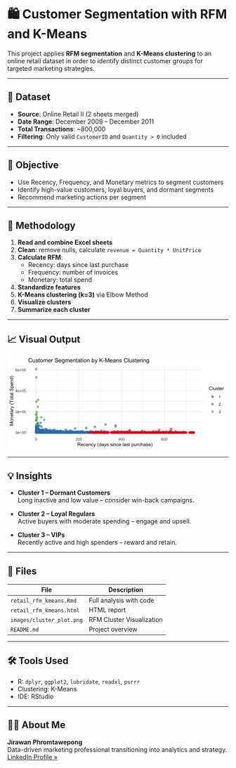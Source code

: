 
# 🛍️ Customer Segmentation with RFM and K-Means

This project applies **RFM segmentation** and **K-Means clustering** to an online retail dataset in order to identify distinct customer groups for targeted marketing strategies.

---

## 📁 Dataset
- **Source**: Online Retail II (2 sheets merged)
- **Date Range**: December 2009 – December 2011
- **Total Transactions**: ~800,000
- **Filtering**: Only valid `CustomerID` and `Quantity > 0` included

---

## 🎯 Objective
- Use Recency, Frequency, and Monetary metrics to segment customers
- Identify high-value customers, loyal buyers, and dormant segments
- Recommend marketing actions per segment

---

## 🧪 Methodology

1. **Read and combine Excel sheets**
2. **Clean**: remove nulls, calculate `revenue = Quantity * UnitPrice`
3. **Calculate RFM**:
   - Recency: days since last purchase
   - Frequency: number of invoices
   - Monetary: total spend
4. **Standardize features**
5. **K-Means clustering (k=3)** via Elbow Method
6. **Visualize clusters**
7. **Summarize each cluster**

---

## 📈 Visual Output

![Cluster Plot](images/cluster_plot.png)

---

## 💡 Insights

- **Cluster 1 – Dormant Customers**  
  Long inactive and low value – consider win-back campaigns.

- **Cluster 2 – Loyal Regulars**  
  Active buyers with moderate spending – engage and upsell.

- **Cluster 3 – VIPs**  
  Recently active and high spenders – reward and retain.

---

## 📄 Files

| File | Description |
|------|-------------|
| `retail_rfm_kmeans.Rmd` | Full analysis with code |
| `retail_rfm_kmeans.html` | HTML report |
| `images/cluster_plot.png` | RFM Cluster Visualization |
| `README.md` | Project overview |

---

## 🛠️ Tools Used

- R: `dplyr`, `ggplot2`, `lubridate`, `readxl`, `purrr`
- Clustering: K-Means
- IDE: RStudio

---

## 🙋‍♀️ About Me

**Jirawan Phromtawepong**  
Data-driven marketing professional transitioning into analytics and strategy.  
[LinkedIn Profile »](https://www.linkedin.com/in/jirawan-phromtawepong/)
